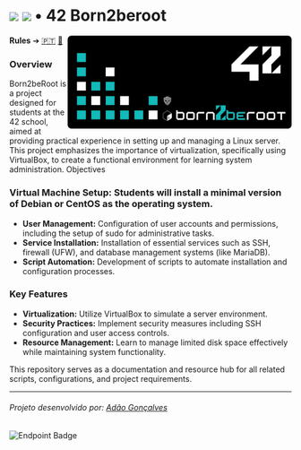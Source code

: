 # <a href="#" style="pointer-events: none;"> <img src="https://img.shields.io/badge/status-In_Progress-success?color=black&style=flat-square"/></a> <a href="https://github.com/AdaoG0n" style="pointer-events: none;"> <img src="https://img.shields.io/badge/Follow-me?color=%2312bab9&style=flat-square"/></a> • 42 Born2beroot 

 <a href="#" style="pointer-events: none;">
 <img align="right" src="https://github.com/AdaoG0n/AdaoG0n/blob/main/assests/born2beroot.png" width="400"/>
 </a>
 
**Rules** ➔ [🇵🇹](https://github.com/AdaoG0n/42_Born2beroot/blob/main/WHATtoDOpt.md) [🏴󠁧󠁢󠁥󠁮󠁧󠁿](https://github.com/AdaoG0n/42_Born2beroot/blob/main/WHATtoDO_eng.md) 

### Overview
Born2beRoot is a project designed for students at the 42 school, aimed at providing practical experience in setting up and managing a Linux server. This project emphasizes the importance of virtualization, specifically using VirtualBox, to create a functional environment for learning system administration. Objectives

### Virtual Machine Setup: Students will install a minimal version of Debian or CentOS as the operating system.
* **User Management:** Configuration of user accounts and permissions, including the setup of sudo for administrative tasks.
* **Service Installation:** Installation of essential services such as SSH, firewall (UFW), and database management systems (like MariaDB).
* **Script Automation:** Development of scripts to automate installation and configuration processes.

### Key Features
* **Virtualization:** Utilize VirtualBox to simulate a server environment.
* **Security Practices:** Implement security measures including SSH configuration and user access controls.
* **Resource Management:** Learn to manage limited disk space effectively while maintaining system functionality.

This repository serves as a documentation and resource hub for all related scripts, configurations, and project requirements.

---
###### Projeto desenvolvido por: [Adão Gonçalves](https://github.com/AdaoG0n)

![Endpoint Badge](https://img.shields.io/endpoint?url=https%3A%2F%2Fhits.dwyl.com%2FAdaoG0n%2F42_Born2beroot.json&style=flat-square&labelColor=black&color=blue)
